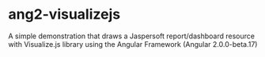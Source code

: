 # ang2-visualizejs
A simple demonstration that draws a Jaspersoft report/dashboard resource with Visualize.js library using the Angular Framework (Angular 2.0.0-beta.17)
